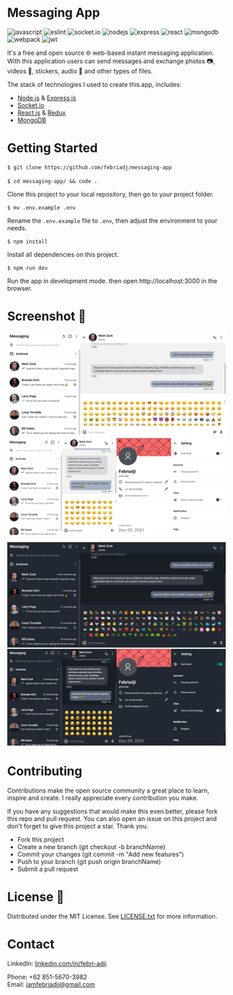 # Messaging App
![javascript](https://img.shields.io/badge/JavaScript-F7DF1E?style=flat-square&logo=javascript&logoColor=black)
![eslint](https://img.shields.io/badge/EsLint-3A33D1?style=flat-square&logo=eslint&logoColor=white)
![socket.io](https://img.shields.io/badge/Socket.io-2B2E3A?&style=flat-square&logo=Socket.io&logoColor=white)
![nodejs](https://img.shields.io/badge/Node.js-339933?style=flat-square&logo=node.js&logoColor=white)
![express](https://img.shields.io/badge/Express.js-2B2E3A?style=flat-square&logo=express&logoColor=white)
![react](https://img.shields.io/badge/React.js-8DD6F9?style=flat-square&logo=react&logoColor=black)
![mongodb](https://img.shields.io/badge/MongoDB-339933?style=flat-square&logo=mongodb&logoColor=white)
![webpack](https://img.shields.io/badge/Webpack-8DD6F9?style=flat-square&logo=Webpack&logoColor=black)
![jwt](https://img.shields.io/badge/JWT-2B2E3A?style=flat-square&logo=JSON%20web%20tokens&logoColor=white)

It's a free and open source 🌐 web-based instant messaging application. With this application users can send messages and exchange photos 📷, videos 🎥, stickers, audio 🎵 and other types of files.

The stack of technologies I used to create this app, includes:
- [Node.js](https://nodejs.org/en) & [Express.js](https://expressjs.com)
- [Socket.io](https://socket.io)
- [React.js](https://reactjs.org) & [Redux](https://redux.js.org)
- [MongoDB](https://www.mongodb.com)

# Getting Started
~~~
$ git clone https://github.com/febriadj/messaging-app

$ cd messaging-app/ && code .
~~~
Clone this project to your local repository, then go to your project folder.

~~~
$ mv .env.example .env
~~~
Rename the `.env.example` file to `.env`, then adjust the environment to your needs.

~~~
$ npm install
~~~
Install all dependencies on this project.

~~~
$ npm run dev
~~~
Run the app in development mode. then open http://localhost:3000 in the browser.

# Screenshot 📸
![desktop-dark](./docs/images/desktop-light.png)
![mobile-dark](./docs/images/mobile-light.png)

![desktop-dark](./docs/images/desktop-dark.png)
![mobile-dark](./docs/images/mobile-dark.png)

# Contributing
Contributions make the open source community a great place to learn, inspire and create. I really appreciate every contribution you make.

If you have any suggestions that would make this even better, please fork  this repo and pull request. You can also open an issue on this project and don't forget to give this project a star. Thank you.

- Fork this project
- Create a new branch (git checkout -b branchName)
- Commit your changes (git commit -m "Add new features")
- Push to your branch (git push origin branchName)
- Submit a pull request

# License 📄
Distributed under the MIT License. See [LICENSE.txt](https://github.com/febriadj/messaging-app/blob/master/LICENSE) for more information.

# Contact
LinkedIn: [linkedin.com/in/febri-adji](https://www.linkedin.com/in/febri-adji)

Phone: +62 851-5670-3982\
Email: <iamfebriadji@gmail.com>